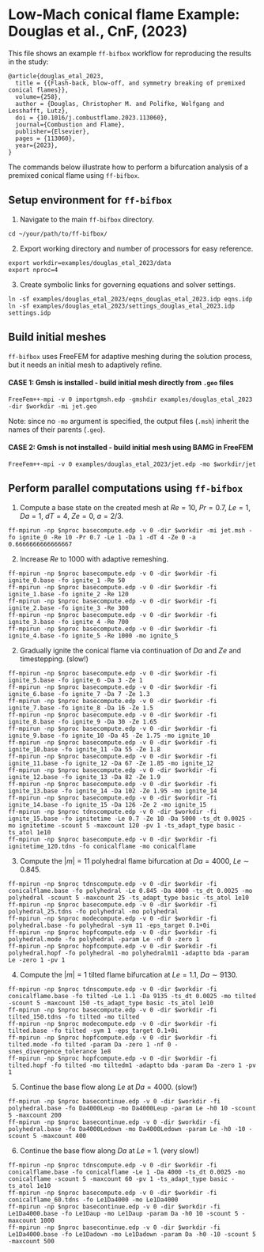 # Low-Mach conical flame Example: Douglas et al., CnF, (2023)
This file shows an example `ff-bifbox` workflow for reproducing the results in the study:
```
@article{douglas_etal_2023,
  title = {{Flash-back, blow-off, and symmetry breaking of premixed conical flames}},
  volume={258},
  author = {Douglas, Christopher M. and Polifke, Wolfgang and Lesshafft, Lutz},
  doi = {10.1016/j.combustflame.2023.113060},
  journal={Combustion and Flame},
  publisher={Elsevier},
  pages = {113060},
  year={2023},
}
```
The commands below illustrate how to perform a bifurcation analysis of a premixed conical flame using `ff-bifbox`.

## Setup environment for `ff-bifbox`
1. Navigate to the main `ff-bifbox` directory.
```
cd ~/your/path/to/ff-bifbox/
```
2. Export working directory and number of processors for easy reference.
```
export workdir=examples/douglas_etal_2023/data
export nproc=4
```
3. Create symbolic links for governing equations and solver settings.
```
ln -sf examples/douglas_etal_2023/eqns_douglas_etal_2023.idp eqns.idp
ln -sf examples/douglas_etal_2023/settings_douglas_etal_2023.idp settings.idp
```

## Build initial meshes
`ff-bifbox` uses FreeFEM for adaptive meshing during the solution process, but it needs an initial mesh to adaptively refine.
#### CASE 1: Gmsh is installed - build initial mesh directly from `.geo` files
```
FreeFem++-mpi -v 0 importgmsh.edp -gmshdir examples/douglas_etal_2023 -dir $workdir -mi jet.geo
```
Note: since no `-mo` argument is specified, the output files (`.msh`) inherit the names of their parents (`.geo`).
#### CASE 2: Gmsh is not installed - build initial mesh using BAMG in FreeFEM
```
FreeFem++-mpi -v 0 examples/douglas_etal_2023/jet.edp -mo $workdir/jet
```

## Perform parallel computations using `ff-bifbox`
1. Compute a base state on the created mesh at $Re=10$, $Pr=0.7$, $Le=1$, $Da=1$, $dT=4$, $Ze=0$, $a=2/3$.
```
ff-mpirun -np $nproc basecompute.edp -v 0 -dir $workdir -mi jet.msh -fo ignite_0 -Re 10 -Pr 0.7 -Le 1 -Da 1 -dT 4 -Ze 0 -a 0.6666666666666667
```

2. Increase $Re$ to $1000$ with adaptive remeshing.
```
ff-mpirun -np $nproc basecompute.edp -v 0 -dir $workdir -fi ignite_0.base -fo ignite_1 -Re 50
ff-mpirun -np $nproc basecompute.edp -v 0 -dir $workdir -fi ignite_1.base -fo ignite_2 -Re 120
ff-mpirun -np $nproc basecompute.edp -v 0 -dir $workdir -fi ignite_2.base -fo ignite_3 -Re 300
ff-mpirun -np $nproc basecompute.edp -v 0 -dir $workdir -fi ignite_3.base -fo ignite_4 -Re 700
ff-mpirun -np $nproc basecompute.edp -v 0 -dir $workdir -fi ignite_4.base -fo ignite_5 -Re 1000 -mo ignite_5
```

2. Gradually ignite the conical flame via continuation of $Da$ and $Ze$ and timestepping. (slow!)
```
ff-mpirun -np $nproc basecompute.edp -v 0 -dir $workdir -fi ignite_5.base -fo ignite_6 -Da 3 -Ze 1
ff-mpirun -np $nproc basecompute.edp -v 0 -dir $workdir -fi ignite_6.base -fo ignite_7 -Da 7 -Ze 1.3
ff-mpirun -np $nproc basecompute.edp -v 0 -dir $workdir -fi ignite_7.base -fo ignite_8 -Da 16 -Ze 1.5
ff-mpirun -np $nproc basecompute.edp -v 0 -dir $workdir -fi ignite_8.base -fo ignite_9 -Da 30 -Ze 1.65
ff-mpirun -np $nproc basecompute.edp -v 0 -dir $workdir -fi ignite_9.base -fo ignite_10 -Da 45 -Ze 1.75 -mo ignite_10
ff-mpirun -np $nproc basecompute.edp -v 0 -dir $workdir -fi ignite_10.base -fo ignite_11 -Da 55 -Ze 1.8
ff-mpirun -np $nproc basecompute.edp -v 0 -dir $workdir -fi ignite_11.base -fo ignite_12 -Da 67 -Ze 1.85 -mo ignite_12
ff-mpirun -np $nproc basecompute.edp -v 0 -dir $workdir -fi ignite_12.base -fo ignite_13 -Da 82 -Ze 1.9
ff-mpirun -np $nproc basecompute.edp -v 0 -dir $workdir -fi ignite_13.base -fo ignite_14 -Da 102 -Ze 1.95 -mo ignite_14
ff-mpirun -np $nproc basecompute.edp -v 0 -dir $workdir -fi ignite_14.base -fo ignite_15 -Da 126 -Ze 2 -mo ignite_15
ff-mpirun -np $nproc tdnscompute.edp -v 0 -dir $workdir -fi ignite_15.base -fo ignitetime -Le 0.7 -Ze 10 -Da 5000 -ts_dt 0.0025 -mo ignitetime -scount 5 -maxcount 120 -pv 1 -ts_adapt_type basic -ts_atol 1e10
ff-mpirun -np $nproc basecompute.edp -v 0 -dir $workdir -fi ignitetime_120.tdns -fo conicalflame -mo conicalflame
```

3. Compute the $|m|=11$ polyhedral flame bifurcation at $Da=4000$, $Le\sim0.845$.
```
ff-mpirun -np $nproc tdnscompute.edp -v 0 -dir $workdir -fi conicalflame.base -fo polyhedral -Le 0.845 -Da 4000 -ts_dt 0.0025 -mo polyhedral -scount 5 -maxcount 25 -ts_adapt_type basic -ts_atol 1e10
ff-mpirun -np $nproc basecompute.edp -v 0 -dir $workdir -fi polyhedral_25.tdns -fo polyhedral -mo polyhedral
ff-mpirun -np $nproc modecompute.edp -v 0 -dir $workdir -fi polyhedral.base -fo polyhedral -sym 11 -eps_target 0.1+0i
ff-mpirun -np $nproc hopfcompute.edp -v 0 -dir $workdir -fi polyhedral.mode -fo polyhedral -param Le -nf 0 -zero 1
ff-mpirun -np $nproc hopfcompute.edp -v 0 -dir $workdir -fi polyhedral.hopf -fo polyhedral -mo polyhedralm11 -adaptto bda -param Le -zero 1 -pv 1
```

4. Compute the $|m|=1$ tilted flame bifurcation at $Le=1.1$, $Da\sim9130$.
```
ff-mpirun -np $nproc tdnscompute.edp -v 0 -dir $workdir -fi conicalflame.base -fo tilted -Le 1.1 -Da 9135 -ts_dt 0.0025 -mo tilted -scount 5 -maxcount 150 -ts_adapt_type basic -ts_atol 1e10
ff-mpirun -np $nproc basecompute.edp -v 0 -dir $workdir -fi tilted_150.tdns -fo tilted -mo tilted
ff-mpirun -np $nproc modecompute.edp -v 0 -dir $workdir -fi tilted.base -fo tilted -sym 1 -eps_target 0.1+0i
ff-mpirun -np $nproc hopfcompute.edp -v 0 -dir $workdir -fi tilted.mode -fo tilted -param Da -zero 1 -nf 0 -snes_divergence_tolerance 1e8
ff-mpirun -np $nproc hopfcompute.edp -v 0 -dir $workdir -fi tilted.hopf -fo tilted -mo tiltedm1 -adaptto bda -param Da -zero 1 -pv 1
```

5. Continue the base flow along $Le$ at $Da=4000$. (slow!)
```
ff-mpirun -np $nproc basecontinue.edp -v 0 -dir $workdir -fi polyhedral.base -fo Da4000Leup -mo Da4000Leup -param Le -h0 10 -scount 5 -maxcount 200
ff-mpirun -np $nproc basecontinue.edp -v 0 -dir $workdir -fi polyhedral.base -fo Da4000Ledown -mo Da4000Ledown -param Le -h0 -10 -scount 5 -maxcount 400
```

6. Continue the base flow along $Da$ at $Le=1$. (very slow!)
```
ff-mpirun -np $nproc tdnscompute.edp -v 0 -dir $workdir -fi conicalflame.base -fo conicalflame -Le 1 -Da 4000 -ts_dt 0.0025 -mo conicalflame -scount 5 -maxcount 60 -pv 1 -ts_adapt_type basic -ts_atol 1e10
ff-mpirun -np $nproc basecompute.edp -v 0 -dir $workdir -fi conicalflame_60.tdns -fo Le1Da4000 -mo Le1Da4000
ff-mpirun -np $nproc basecontinue.edp -v 0 -dir $workdir -fi Le1Da4000.base -fo Le1Daup -mo Le1Daup -param Da -h0 10 -scount 5 -maxcount 1000
ff-mpirun -np $nproc basecontinue.edp -v 0 -dir $workdir -fi Le1Da4000.base -fo Le1Dadown -mo Le1Dadown -param Da -h0 -10 -scount 5 -maxcount 500
```
